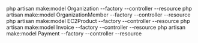 php artisan make:model Organization --factory --controller --resource 
php artisan make:model OrganizationMember --factory --controller --resource 
php artisan make:model EC2Product --factory --controller --resource 
php artisan make:model Invoice --factory --controller --resource 
php artisan make:model Payment --factory --controller --resource 
